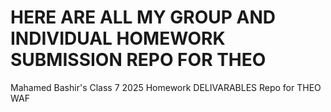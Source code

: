 # HERE ARE ALL MY GROUP AND INDIVIDUAL HOMEWORK SUBMISSION REPO FOR THEO

Mahamed Bashir's Class 7 2025 Homework DELIVARABLES Repo for THEO WAF









